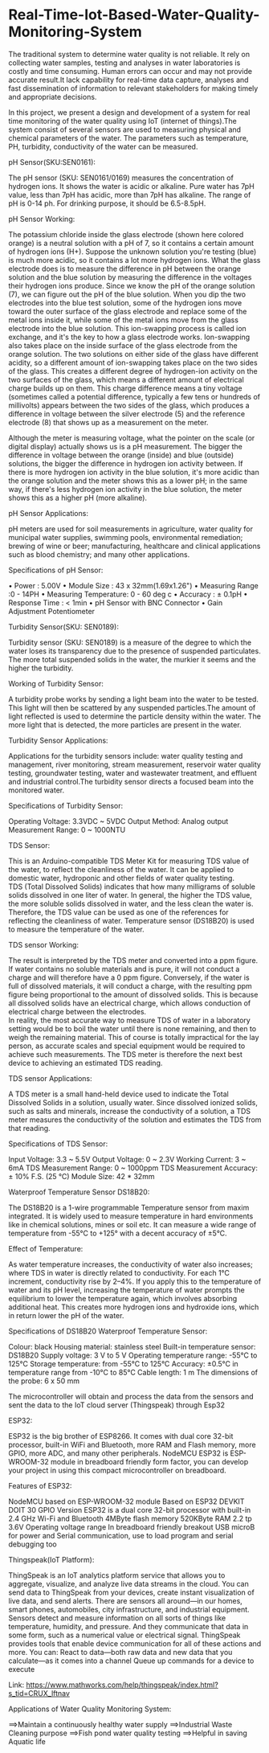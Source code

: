 # Real-Time-Iot-Based-Water-Quality-Monitoring-System

The traditional system to determine water quality is not reliable. It rely on collecting water samples, testing and analyses in water laboratories is costly and time consuming.
Human errors can occur and may not provide accurate result.It lack capability for real-time data capture, analyses and fast dissemination of information to relevant stakeholders for making timely and appropriate decisions.  

In this project, we present a design and development of a system for real time monitoring of the water quality using IoT (internet of things).The system consist of several sensors
are used to measuring physical and chemical parameters of the water. The parameters such as temperature, PH, turbidity, conductivity of the water can be measured.

pH Sensor(SKU:SEN0161):

The pH sensor (SKU: SEN0161/0169) measures the concentration of hydrogen ions. It shows the water is acidic or alkaline. Pure water has 7pH value, less than 7pH has acidic, more 
than 7pH has alkaline. The range of pH is 0-14 ph. For drinking purpose, it should be 6.5-8.5pH. 

pH Sensor Working:

The potassium chloride inside the glass electrode (shown here colored orange) is a neutral solution with a pH of 7, so it contains a certain amount of hydrogen ions (H+). Suppose the unknown solution you're testing (blue) is much more acidic, so it contains a lot more hydrogen ions. What the glass electrode does is to measure the difference in pH between the orange solution and the blue solution by measuring the difference in the voltages their hydrogen ions produce. Since we know the pH of the orange solution (7), we can figure out the pH of the blue solution.
When you dip the two electrodes into the blue test solution, some of the hydrogen ions move toward the outer surface of the glass electrode and replace some of the metal ions inside it, while some of the metal ions move from the glass electrode into the blue solution. This ion-swapping process is called ion exchange, and it's the key to how a glass electrode works. Ion-swapping also takes place on the inside surface of the glass electrode from the orange solution. The two solutions on either side of the glass have different acidity, so a different amount of ion-swapping takes place on the two sides of the glass. This creates a different degree of hydrogen-ion activity on the two surfaces of the glass, which means a different amount of electrical charge builds up on them. This charge difference means a tiny voltage (sometimes called a potential difference, typically a few tens or hundreds of millivolts) appears between the two sides of the glass, which produces a difference in voltage between the silver electrode (5) and the reference electrode (8) that shows up as a measurement on the meter.

Although the meter is measuring voltage, what the pointer on the scale (or digital display) actually shows us is a pH measurement. The bigger the difference in voltage between the orange (inside) and blue (outside) solutions, the bigger the difference in hydrogen ion activity between. If there is more hydrogen ion activity in the blue solution, it's more acidic than the orange solution and the meter shows this as a lower pH; in the same way, if there's less hydrogen ion activity in the blue solution, the meter shows this as a higher pH (more alkaline).

pH Sensor Applications:

pH meters are used for soil measurements in agriculture, water quality for municipal water supplies, swimming pools, environmental remediation; brewing of wine or beer; manufacturing, healthcare and clinical applications such as blood chemistry; and many other applications.

Specifications of pH Sensor:

• Power : 5.00V
• Module Size : 43 x 32mm(1.69x1.26")
• Measuring Range :0 - 14PH
• Measuring Temperature: 0 - 60 deg c
• Accuracy : ± 0.1pH
• Response Time : < 1min
• pH Sensor with BNC Connector
• Gain Adjustment Potentiometer


Turbidity Sensor(SKU: SEN0189):

Turbidity sensor (SKU: SEN0189) is a measure of the degree to which the water loses its transparency due to the presence of suspended particulates. The more total suspended solids in the water, the murkier it seems and the higher the turbidity. 

Working of Turbidity Sensor:

A turbidity probe works by sending a light beam into the water to be tested. This light will then be scattered by any suspended particles.The amount of light reflected is used to determine the particle density within the water. The more light that is detected, the more particles are present in the water.

Turbidity Sensor Applications:

Applications for the turbidity sensors include: water quality testing and management, river monitoring, stream measurement, reservoir water quality testing, groundwater testing, water and wastewater treatment, and effluent and industrial control.The turbidity sensor directs a focused beam into the monitored water.

Specifications of Turbidity Sensor:

Operating Voltage: 3.3VDC ~ 5VDC
Output Method: Analog output
Measurement Range: 0 ~ 1000NTU

TDS Sensor:

This is an Arduino-compatible TDS Meter Kit for measuring TDS value of the water, to reflect the cleanliness of the water. It can be applied to domestic water, hydroponic and other fields of water quality testing.  
TDS (Total Dissolved Solids) indicates that how many milligrams of soluble solids dissolved in one liter of water. In general, the higher the TDS value, the more soluble solids dissolved in water, and the less clean the water is. Therefore, the TDS value can be used as one of the references for reflecting the cleanliness of water.
Temperature sensor (DS18B20) is used to measure the temperature of the water.

TDS sensor Working:

The result is interpreted by the TDS meter and converted into a ppm figure. If water contains no soluble materials and is pure, it will not conduct a charge and will therefore have a 0 ppm figure. Conversely, if the water is full of dissolved materials, it will conduct a charge, with the resulting ppm figure being proportional to the amount of dissolved solids. This is because all dissolved solids have an electrical charge, which allows conduction of electrical charge between the electrodes.	
In reality, the most accurate way to measure TDS of water in a laboratory setting would be to boil the water until there is none remaining, and then to weigh the remaining material. This of course is totally impractical for the lay person, as accurate scales and special equipment would be required to achieve such measurements. The TDS meter is therefore the next best device to achieving an estimated TDS reading.

TDS sensor Applications:

A TDS meter is a small hand-held device used to indicate the Total Dissolved Solids in a solution, usually water. Since dissolved ionized solids, such as salts and minerals, increase the conductivity of a solution, a TDS meter measures the conductivity of the solution and estimates the TDS from that reading.

Specifications of TDS Sensor:

Input Voltage: 3.3 ~ 5.5V
Output Voltage: 0 ~ 2.3V
Working Current: 3 ~ 6mA
TDS Measurement Range: 0 ~ 1000ppm
TDS Measurement Accuracy: ± 10% F.S. (25 ℃)
Module Size: 42 * 32mm

Waterproof Temperature Sensor DS18B20:

The DS18B20 is a 1-wire programmable Temperature sensor from maxim integrated. It is widely used to measure temperature in hard environments like in chemical solutions, mines or soil etc. It can measure a wide range of temperature from -55°C to +125° with a decent accuracy of ±5°C.

Effect of Temperature:

As water temperature increases, the conductivity of water also increases; where TDS in water is directly related to conductivity. For each 1°C increment, conductivity rise by 2–4%.
If you apply this to the temperature of water and its pH level, increasing the temperature of water prompts the equilibrium to lower the temperature again, which involves absorbing additional heat. This creates more hydrogen ions and hydroxide ions, which in return lower the pH of the water.

Specifications of DS18B20 Waterproof Temperature Sensor:

Colour: black
Housing material: stainless steel
Built-in temperature sensor: DS18B20
Supply voltage: 3 V to 5 V
Operating temperature range: -55°C to 125°C
Storage temperature: from -55°C to 125°C
Accuracy: ±0.5°C in temperature range from -10°C to 85°C
Cable length: 1 m
The dimensions of the probe: 6 x 50 mm

The microcontroller will obtain and process the data from the sensors and sent the data to the IoT cloud server (Thingspeak) through Esp32

ESP32:

ESP32 is the big brother of ESP8266. It comes with dual core 32-bit processor, built-in WiFi and Bluetooth, more RAM and Flash memory, more GPIO, more ADC, and many other peripherals. NodeMCU ESP32 is ESP-WROOM-32 module in breadboard friendly form factor, you can develop your project in using this compact microcontroller on breadboard.

Features of ESP32:

NodeMCU based on ESP-WROOM-32 module
Based on ESP32 DEVKIT DOIT
30 GPIO Version
ESP32 is a dual core 32-bit processor with built-in 2.4 GHz Wi-Fi and Bluetooth
4MByte flash memory
520KByte RAM
2.2 tp 3.6V Operating voltage range
In breadboard friendly breakout
USB microB for power and Serial communication, use to load program and serial debugging too


Thingspeak(IoT Platform):

ThingSpeak is an IoT analytics platform service that allows you to aggregate, visualize, and analyze live data streams in the cloud. You can send data to ThingSpeak from your devices, create instant visualization of live data, and send alerts.
There are sensors all around—in our homes, smart phones, automobiles, city infrastructure, and industrial equipment. Sensors detect and measure information on all sorts of things like temperature, humidity, and pressure. And they communicate that data in some form, such as a numerical value or electrical signal.
ThingSpeak provides tools that enable device communication for all of these actions and more. You can:
React to data—both raw data and new data that you calculate—as it comes into a channel
Queue up commands for a device to execute

Link: https://www.mathworks.com/help/thingspeak/index.html?s_tid=CRUX_lftnav


Applications of Water Quality Monitoring System:

==>Maintain a continuously healthy water supply
==>Industrial Waste Cleaning purpose
==>Fish pond water quality testing
==>Helpful in saving Aquatic life



